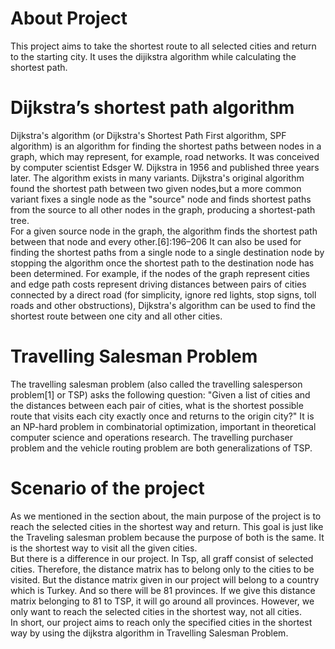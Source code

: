 # About Project
This project aims to take the shortest route to all selected cities and return to the starting city. It uses the dijikstra algorithm while calculating the shortest path.

# Dijkstra’s shortest path algorithm
Dijkstra's algorithm (or Dijkstra's Shortest Path First algorithm, SPF algorithm) is an algorithm for finding the shortest paths between nodes in a graph, which may represent, for example, road networks. It was conceived by computer scientist Edsger W. Dijkstra in 1956 and published three years later. The algorithm exists in many variants. Dijkstra's original algorithm found the shortest path between two given nodes,but a more common variant fixes a single node as the "source" node and finds shortest paths from the source to all other nodes in the graph, producing a shortest-path tree.  
For a given source node in the graph, the algorithm finds the shortest path between that node and every other.[6]:196–206 It can also be used for finding the shortest paths from a single node to a single destination node by stopping the algorithm once the shortest path to the destination node has been determined. For example, if the nodes of the graph represent cities and edge path costs represent driving distances between pairs of cities connected by a direct road (for simplicity, ignore red lights, stop signs, toll roads and other obstructions), Dijkstra's algorithm can be used to find the shortest route between one city and all other cities.

# Travelling Salesman Problem
The travelling salesman problem (also called the travelling salesperson problem[1] or TSP) asks the following question: "Given a list of cities and the distances between each pair of cities, what is the shortest possible route that visits each city exactly once and returns to the origin city?" It is an NP-hard problem in combinatorial optimization, important in theoretical computer science and operations research. The travelling purchaser problem and the vehicle routing problem are both generalizations of TSP.

# Scenario of the project 
As we mentioned in the section about, the main purpose of the project is to reach the selected cities in the shortest way and return. This goal is just like the Traveling salesman problem because the purpose of both is the same. It is the shortest way to visit all the given cities.     
But there is a difference in our project. In Tsp, all graff consist of selected cities. Therefore, the distance matrix has to belong only to the cities to be visited. But the distance matrix given in our project will belong to a country which is Turkey. And so there will be 81 provinces. If we give this distance matrix belonging to 81 to TSP, it will go around all provinces. However, we only want to reach the selected cities in the shortest way, not all cities.   
In short, our project aims to reach only the specified cities in the shortest way by using the dijkstra algorithm in Travelling Salesman Problem.
